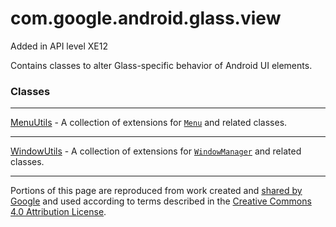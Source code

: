 # com.google.android.glass.view

Added in API level XE12

Contains classes to alter Glass-specific behavior of Android UI elements.

### Classes

---

[MenuUtils](MenuUtils) - A collection of extensions for [`Menu`](http://developer.android.com/reference/android/view/Menu.html) and related classes.

---

[WindowUtils](WindowUtils) - A collection of extensions for [`WindowManager`](http://developer.android.com/reference/android/view/WindowManager.html) and related classes.

---

Portions of this page are reproduced from work created and [shared by Google](https://developers.google.com/readme/policies) and used according to terms described in the [Creative Commons 4.0 Attribution License](https://creativecommons.org/licenses/by/4.0/).
